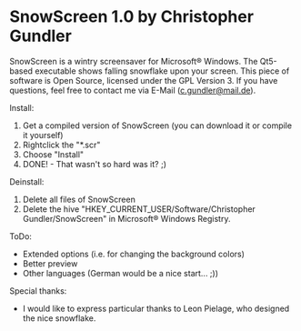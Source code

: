 SnowScreen 1.0 by Christopher Gundler
==========

SnowScreen is a wintry screensaver for Microsoft® Windows. The Qt5-based executable shows falling snowflake upon your screen. This piece of software is Open Source, licensed under the GPL Version 3.
If you have questions, feel free to contact me via E-Mail (c.gundler@mail.de).

Install:
  1. Get a compiled version of SnowScreen (you can download it or compile it yourself)
  2. Rightclick the "*.scr"
  3. Choose "Install"
  4. DONE! - That wasn't so hard was it? ;)

Deinstall:
  1. Delete all files of SnowScreen
  2. Delete the hive "HKEY_CURRENT_USER/Software/Christopher Gundler/SnowScreen" in Microsoft® Windows Registry.

ToDo:
  * Extended options (i.e. for changing the background colors)
  * Better preview
  * Other languages (German would be a nice start... ;))

Special thanks:
  * I would like to express particular thanks to Leon Pielage, who designed the nice snowflake.
  

  
  

